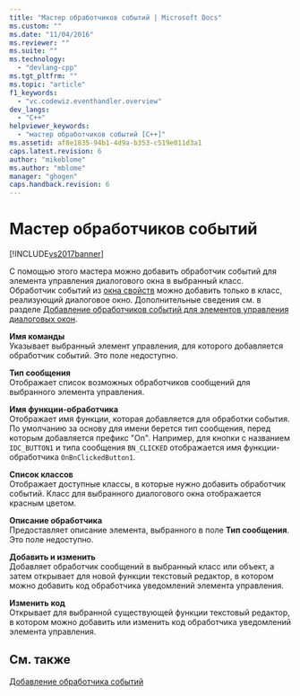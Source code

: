 ```yaml
---
title: "Мастер обработчиков событий | Microsoft Docs"
ms.custom: ""
ms.date: "11/04/2016"
ms.reviewer: ""
ms.suite: ""
ms.technology: 
  - "devlang-cpp"
ms.tgt_pltfrm: ""
ms.topic: "article"
f1_keywords: 
  - "vc.codewiz.eventhandler.overview"
dev_langs: 
  - "C++"
helpviewer_keywords: 
  - "мастер обработчиков событий [C++]"
ms.assetid: af8e1835-94b1-4d9a-b353-c519e011d3a1
caps.latest.revision: 6
author: "mikeblome"
ms.author: "mblome"
manager: "ghogen"
caps.handback.revision: 6
---
```

# Мастер обработчиков событий
[!INCLUDE[vs2017banner](../assembler/inline/includes/vs2017banner.md)]

С помощью этого мастера можно добавить обработчик событий для элемента управления диалогового окна в выбранный класс.  Обработчик событий из [окна свойств](../Topic/Properties%20Window.md) можно добавить только в класс, реализующий диалоговое окно.  Дополнительные сведения см. в разделе [Добавление обработчиков событий для элементов управления диалоговых окон](../mfc/adding-event-handlers-for-dialog-box-controls.md).  
  
 **Имя команды**  
 Указывает выбранный элемент управления, для которого добавляется обработчик событий.  Это поле недоступно.  
  
 **Тип сообщения**  
 Отображает список возможных обработчиков сообщений для выбранного элемента управления.  
  
 **Имя функции\-обработчика**  
 Отображает имя функции, которая добавляется для обработки события.  По умолчанию за основу для имени берется тип сообщения, перед которым добавляется префикс "On".  Например, для кнопки с названием `IDC_BUTTON1` и типа сообщения `BN_CLICKED` отображается имя функции\-обработчика `OnBnClickedButton1`.  
  
 **Список классов**  
 Отображает доступные классы, в которые нужно добавить обработчик событий.  Класс для выбранного диалогового окна отображается красным цветом.  
  
 **Описание обработчика**  
 Предоставляет описание элемента, выбранного в поле **Тип сообщения**.  Это поле недоступно.  
  
 **Добавить и изменить**  
 Добавляет обработчик сообщений в выбранный класс или объект, а затем открывает для новой функции текстовый редактор, в котором можно добавить код обработчика уведомлений элемента управления.  
  
 **Изменить код**  
 Открывает для выбранной существующей функции текстовый редактор, в котором можно добавить или изменить код обработчика уведомлений элемента управления.  
  
## См. также  
 [Добавление обработчика событий](../ide/adding-an-event-handler-visual-cpp.md)
